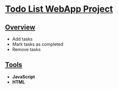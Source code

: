 # <u>Todo List WebApp Project</u>
## <u>Overview</u>
- Add tasks
- Mark tasks as completed
- Remove tasks
## <u>Tools</u>
- **JavaScript**
- **HTML**